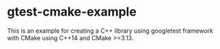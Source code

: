 # gtest-cmake-example
This is an example for creating a C++ library using googletest framework with CMake using C++14 and CMake >=3.13.
